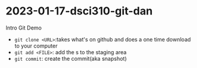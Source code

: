 # 2023-01-17-dsci310-git-dan
Intro Git Demo

 - `git clone <URL>`:takes what's on github and does a one time download to your computer
 - `git add <FILE>`: add the <FILE>s to the staging area
 - `git commit`: create the commit(aka snapshot)
 